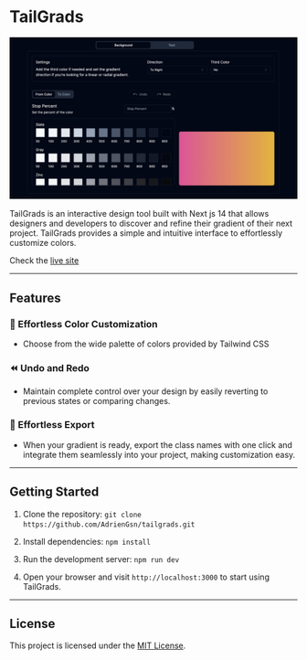 # TailGrads

![screenshot](https://github.com/AdrienGsn/tailgrads/blob/98090e734d271c2169263b43c6a4d610e494c3eb/public/images/twitter-image.png)

TailGrads is an interactive design tool built with Next js 14 that allows designers and developers to discover and refine their gradient of their next project. TailGrads provides a simple and intuitive interface to effortlessly customize colors.

Check the [live site](https://tailgrads.vercel.app/)

---

## Features

### 🎨 Effortless Color Customization

- Choose from the wide palette of colors provided by Tailwind CSS

### ⏪ Undo and Redo

- Maintain complete control over your design by easily reverting to previous states or comparing changes.

### 🚀 Effortless Export

- When your gradient is ready, export the class names with one click and integrate them seamlessly into your project, making customization easy.

---

## Getting Started

1. Clone the repository: `git clone https://github.com/AdrienGsn/tailgrads.git`

2. Install dependencies: `npm install`

3. Run the development server: `npm run dev`

4. Open your browser and visit `http://localhost:3000` to start using TailGrads.

---

## License

This project is licensed under the [MIT License](https://opensource.org/license/mit/).
